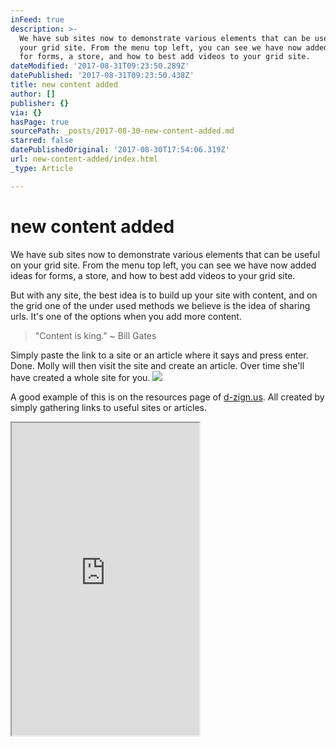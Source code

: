 ```yaml
---
inFeed: true
description: >-
  We have sub sites now to demonstrate various elements that can be useful on
  your grid site. From the menu top left, you can see we have now added ideas
  for forms, a store, and how to best add videos to your grid site.
dateModified: '2017-08-31T09:23:50.289Z'
datePublished: '2017-08-31T09:23:50.438Z'
title: new content added
author: []
publisher: {}
via: {}
hasPage: true
sourcePath: _posts/2017-08-30-new-content-added.md
starred: false
datePublishedOriginal: '2017-08-30T17:54:06.319Z'
url: new-content-added/index.html
_type: Article

---
```

# new content added

We have sub sites now to demonstrate various elements that can be useful on your grid site. From the menu top left, you can see we have now added ideas for forms, a store, and how to best add videos to your grid site.

But with any site, the best idea is to build up your site with content, and on the grid one of the under used methods we believe is the idea of sharing urls. It's one of the options when you add more content.

> "Content is king." ~ Bill Gates

Simply paste the link to a site or an article where it says and press enter. Done. Molly will then visit the site and create an article. Over time she'll have created a whole site for you.
![](https://the-grid-user-content.s3-us-west-2.amazonaws.com/d4dc342b-a07d-4245-bde8-730091c697be.png)

A good example of this is on the resources page of [d-zign.us][0]. All created by simply gathering links to useful sites or articles.

<iframe src="https://the-grid.github.io/ed-userhtml/?g=eJxNkcFqwzAMhu95CpPBmkBjp4PBWJIeAmPs0tNuYwzHllunjR1sJ2039u5T2hR2s6TPv6RfpdQj0bKKVZM5a0O8Lhmm1lHphdN9WCdqMCJoaxK5JH6JbEp-IkJG7kiLsWo9qYikWwgvB-jABF-f3_l2wztIfPqRfxZIa0WS_0x9fpMJSqXEQRicmZhZSDjgAWYOFQosUC2xpuUVo94JDGPGhDUGRKCKC2is3VMDgYH5eq2Zl3va-ruTarpDtbofwXlcohof6CqPJx0cnPbcYZONlUC18eBCDco6SObF0iL6TaQVwzTKkiyulizwdWuYtR4bLdK0KNlsWFROlooD9_7iqrDdxZWYSB54tnOgqngXQu-fGeONyE7nbzp4ZuCIrAnIZlxKkPOHo5ZhV8VPeT4nzND11gdUf7xd6w-eJZYH" height="500" style=""></iframe>



[0]: https://cool.d-zign.us/